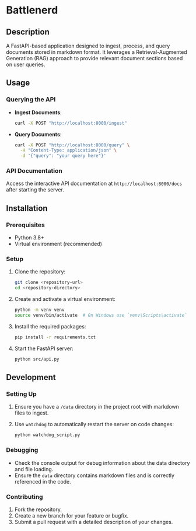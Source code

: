 # Battlenerd

## Description

A FastAPI-based application designed to ingest, process, and query documents
stored in markdown format. It leverages a Retrieval-Augmented Generation (RAG)
approach to provide relevant document sections based on user queries.

## Usage

### Querying the API

- **Ingest Documents**:

  ```bash
  curl -X POST "http://localhost:8000/ingest"
  ```

- **Query Documents**:
  ```bash
  curl -X POST "http://localhost:8000/query" \
    -H "Content-Type: application/json" \
    -d '{"query": "your query here"}'
  ```

### API Documentation

Access the interactive API documentation at `http://localhost:8000/docs` after
starting the server.

## Installation

### Prerequisites

- Python 3.8+
- Virtual environment (recommended)

### Setup

1. Clone the repository:

   ```bash
   git clone <repository-url>
   cd <repository-directory>
   ```

2. Create and activate a virtual environment:

   ```bash
   python -m venv venv
   source venv/bin/activate  # On Windows use `venv\Scripts\activate`
   ```

3. Install the required packages:

   ```bash
   pip install -r requirements.txt
   ```

4. Start the FastAPI server:
   ```bash
   python src/api.py
   ```

## Development

### Setting Up

1. Ensure you have a `/data` directory in the project root with markdown files
   to ingest.

2. Use `watchdog` to automatically restart the server on code changes:
   ```bash
   python watchdog_script.py
   ```

### Debugging

- Check the console output for debug information about the data directory and
  file loading.
- Ensure the `data` directory contains markdown files and is correctly
  referenced in the code.

### Contributing

1. Fork the repository.
2. Create a new branch for your feature or bugfix.
3. Submit a pull request with a detailed description of your changes.

